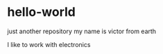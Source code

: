 # hello-world
just another repository
my name is victor from earth

I like to work with electronics 
